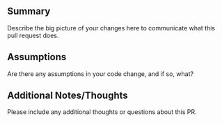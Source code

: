 ## Summary
Describe the big picture of your changes here to communicate what this pull request does.

## Assumptions
Are there any assumptions in your code change, and if so, what?

## Additional Notes/Thoughts
Please include any additional thoughts or questions about this PR.
